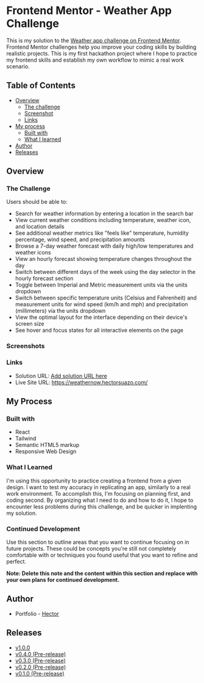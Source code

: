# Frontend Mentor - Weather App Challenge

This is my solution to the [Weather app challenge on Frontend Mentor](https://www.frontendmentor.io/challenges/weather-app-K1FhddVm49). Frontend Mentor challenges help you improve your coding skills by building realistic projects. This is my first hackathon project where I hope to practice my frontend skills and establish my own workflow to mimic a real work scenario.

## Table of Contents

- [Overview](#overview)
  - [The challenge](#the-challenge)
  - [Screenshot](#screenshot)
  - [Links](#links)
- [My process](#my-process)
  - [Built with](#built-with)
  - [What I learned](#what-i-learned)
- [Author](#author)
- [Releases](#releases)

## Overview

### The Challenge

Users should be able to:

- Search for weather information by entering a location in the search bar
- View current weather conditions including temperature, weather icon, and location details
- See additional weather metrics like "feels like" temperature, humidity percentage, wind speed, and precipitation amounts
- Browse a 7-day weather forecast with daily high/low temperatures and weather icons
- View an hourly forecast showing temperature changes throughout the day
- Switch between different days of the week using the day selector in the hourly forecast section
- Toggle between Imperial and Metric measurement units via the units dropdown
- Switch between specific temperature units (Celsius and Fahrenheit) and measurement units for wind speed (km/h and mph) and precipitation (millimeters) via the units dropdown
- View the optimal layout for the interface depending on their device's screen size
- See hover and focus states for all interactive elements on the page

### Screenshots

### Links

- Solution URL: [Add solution URL here](https://your-solution-url.com)
- Live Site URL: https://weathernow.hectorsuazo.com/

## My Process

### Built with

- React
- Tailwind
- Semantic HTML5 markup
- Responsive Web Design

### What I Learned

I'm using this opportunity to practice creating a frontend from a given design. I want to test my accuracy in replicating an app, similarly to a real work environment. To accomplish this, I'm focusing on planning first, and coding second. By organizing what I need to do and how to do it, I hope to encounter less problems during this challenge, and be quicker in implenting my solution.

### Continued Development

Use this section to outline areas that you want to continue focusing on in future projects. These could be concepts you're still not completely comfortable with or techniques you found useful that you want to refine and perfect.

**Note: Delete this note and the content within this section and replace with your own plans for continued development.**

## Author

- Portfolio - [Hector](https://www.hectorsuazo.com/)

## Releases

- [v1.0.0](https://github.com/suzuhe481/weather-app-challenge/releases/tag/v1.0.0)
- [v0.4.0 (Pre-release)](https://github.com/suzuhe481/weather-app-challenge/releases/tag/v0.4.0)
- [v0.3.0 (Pre-release)](https://github.com/suzuhe481/weather-app-challenge/releases/tag/v0.3.0)
- [v0.2.0 (Pre-release)](https://github.com/suzuhe481/weather-app-challenge/releases/tag/v0.2.0)
- [v0.1.0 (Pre-release)](https://github.com/suzuhe481/weather-app-challenge/releases/tag/v0.1.0)
